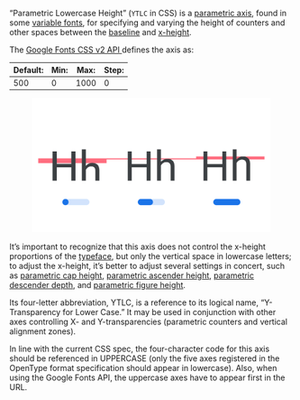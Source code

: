 
“Parametric Lowercase Height” (`YTLC` in CSS) is a [parametric axis](/glossary/parametric_axis), found in some [variable fonts](/glossary/variable_fonts), for specifying and varying the height of counters and other spaces between the [baseline](/glossary/baseline) and [x-height](/glossary/x_height).

The [Google Fonts CSS v2 API ](https://developers.google.com/fonts/docs/css2) defines the axis as:

| Default: | Min: | Max: | Step: |
| --- | --- | --- | --- |
| 500 | 0 | 1000 | 0 |

<figure>

![INSERT_ALT_TEXT](images/thumbnail.svg)

</figure>


It’s important to recognize that this axis does not control the x-height proportions of the [typeface](/glossary/typeface), but only the vertical space in lowercase letters; to adjust the x-height, it’s better to adjust several settings in concert, such as [parametric cap height](/glossary/ytuc_axis), [parametric ascender height](/glossary/ytas_axis), [parametric descender depth](/glossary/ytde_axis), and [parametric figure height](/glossary/ytfi_axis).

Its four-letter abbreviation, YTLC, is a reference to its logical name, “Y-Transparency for Lower Case.” It may be used in conjunction with other axes controlling X- and Y-transparencies (parametric counters and vertical alignment zones).

In line with the current CSS spec, the four-character code for this axis should be referenced in UPPERCASE (only the five axes registered in the OpenType format specification should appear in lowercase). Also, when using the Google Fonts API, the uppercase axes have to appear first in the URL.
